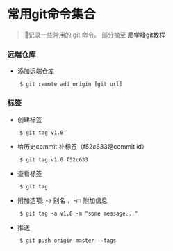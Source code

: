 # 常用git命令集合

> 📝记录一些常用的 git 命令。 部分摘至 [廖学峰git教程](https://www.liaoxuefeng.com/wiki/0013739516305929606dd18361248578c67b8067c8c017b000)

### 远端仓库

- 添加远端仓库
```
    $ git remote add origin [git url]
```

### 标签

- 创建标签
```
    $ git tag v1.0
```
- 给历史commit 补标签（f52c633是commit id）
```
    $ git tag v1.0 f52c633
```
- 查看标签
```
    $ git tag
```
- 附加选项: -a 别名 ，-m 附加信息
```
    $ git tag -a v1.0 -m "some message..."
```
- 推送
```
    $ git push origin master --tags
```